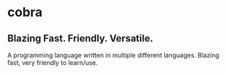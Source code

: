 # cobra
## Blazing Fast. Friendly. Versatile.
A programming language written in multiple different languages. Blazing fast, very friendly to learn/use.
